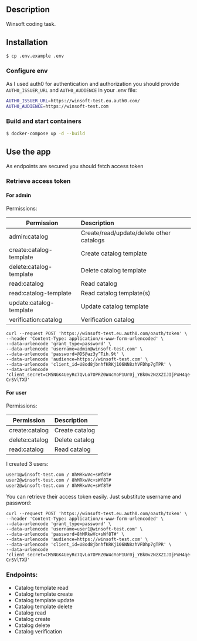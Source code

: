 ## Description

Winsoft coding task.

## Installation

```bash
$ cp .env.example .env
```

### Configure env

As I used auth0 for authentication and authorization you should provide `AUTH0_ISSUER_URL` and `AUTH0_AUDIENCE` in your
.env file:

```bash
AUTH0_ISSUER_URL=https://winsoft-test.eu.auth0.com/
AUTH0_AUDIENCE=https://winsoft-test.com
```

### Build and start containers

```bash
$ docker-compose up -d --build
```

## Use the app

As endpoints are secured you should fetch access token

### Retrieve access token

#### For admin

Permissions:

| Permission              | Description                              |
|-------------------------|:-----------------------------------------|
| admin:catalog           | Create/read/update/delete other catalogs | 
| create:catalog-template | Create catalog template                  |
| delete:catalog-template | Delete catalog template                  |
| read:catalog            | Read catalog                             |
| read:catalog-template   | Read catalog template(s)                 |
| update:catalog-template | Update catalog template                  |
| verification:catalog    | Verification catalog                     |

```curl
curl --request POST 'https://winsoft-test.eu.auth0.com/oauth/token' \
--header 'Content-Type: application/x-www-form-urlencoded' \
--data-urlencode 'grant_type=password' \
--data-urlencode 'username=admin@winsoft-test.com' \
--data-urlencode 'password=@DS@az3y^Tih.9t' \
--data-urlencode 'audience=https://winsoft-test.com' \
--data-urlencode 'client_id=U8od8jbnhfKRKj106NN8zhVFDhp7gTPR' \
--data-urlencode 'client_secret=CM5NGK4UeyRc7QvLo7OPRZ0W4cYoP1Ur0j_YBk0v2NzXZIJIjPxH4qe-CrSVlTXU'
```

#### For user

Permissions:

| Permission      | Description    |
|-----------------|:---------------|
| create:catalog  | Create catalog | 
| delete:catalog  | Delete catalog |
| read:catalog    | Read catalog   |

I created 3 users:

```bash
user1@winsoft-test.com / 8hMRkwVc+sWf8T#
user2@winsoft-test.com / 8hMRkwVc+sWf8T#
user2@winsoft-test.com / 8hMRkwVc+sWf8T#
```

You can retrieve their access token easily. Just substitute username and password:

```curl
curl --request POST 'https://winsoft-test.eu.auth0.com/oauth/token' \
--header 'Content-Type: application/x-www-form-urlencoded' \
--data-urlencode 'grant_type=password' \
--data-urlencode 'username=user1@winsoft-test.com' \
--data-urlencode 'password=8hMRkwVc+sWf8T#' \
--data-urlencode 'audience=https://winsoft-test.com' \
--data-urlencode 'client_id=U8od8jbnhfKRKj106NN8zhVFDhp7gTPR' \
--data-urlencode 'client_secret=CM5NGK4UeyRc7QvLo7OPRZ0W4cYoP1Ur0j_YBk0v2NzXZIJIjPxH4qe-CrSVlTXU'
```

### Endpoints:

* Catalog template read
* Catalog template create
* Catalog template update
* Catalog template delete
* Catalog read
* Catalog create
* Catalog delete
* Catalog verification
